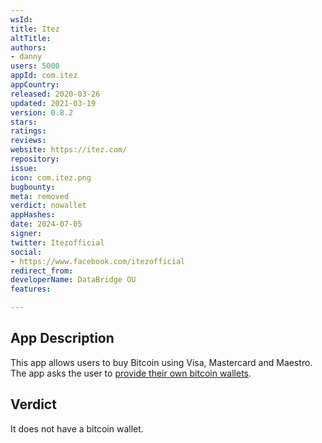 ```yaml
---
wsId: 
title: Itez
altTitle: 
authors:
- danny
users: 5000
appId: com.itez
appCountry: 
released: 2020-03-26
updated: 2021-03-19
version: 0.8.2
stars: 
ratings: 
reviews: 
website: https://itez.com/
repository: 
issue: 
icon: com.itez.png
bugbounty: 
meta: removed
verdict: nowallet
appHashes: 
date: 2024-07-05
signer: 
twitter: Itezofficial
social:
- https://www.facebook.com/itezofficial
redirect_from: 
developerName: DataBridge OU
features: 

---
```


## App Description

This app allows users to buy Bitcoin using Visa, Mastercard and Maestro. The app asks the user to [provide their own bitcoin wallets](https://twitter.com/BitcoinWalletz/status/1459093498544623617).

## Verdict

It does not have a bitcoin wallet.

